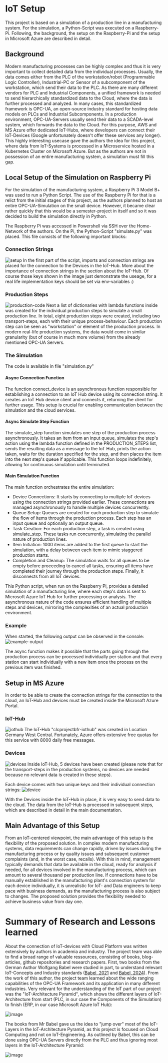 # IoT Setup

This project is based on a simulation of a production line in a manufacturing system. For the simulation, a Python-Script was executed on a Raspberry-Pi.
Following, the background, the setup on the Raspberry-Pi and the setup in Microsoft Azure are described in detail.

## Background
Modern manufacturing processes can be highly complex and thus it is very important to collect detailed data from the individual processes. Usually, the data comes either from the PLC of the workstation/robot (Programmable Logic Controller), Industrial-PC or Sensor of a subcomponent of the workstation, which send their data to the PLC. As there are many different vendors for PLC and Industrial Components, a unified framework is needed to send hierarchically standardized data to the Cloud, where the data is further processed and analyzed. In many cases, this standardized framework is OPC-UA, an open-source industry standard for hosting data models on PLCs and Industrial Subcomponents. In a production environment, OPC-UA-Servers usually send their data to a SCADA-level system, which forwards the data to the Cloud. For this purpose, AWS and MS Azure offer dedicated IoT-Hubs, where developers can connect their IoT-Devices (Google unfortunately doesn't offer these services any longer). This highly interesting usecase gave the authors the idea for this project, where data from IoT-Systems is processed in a Microservice hosted in a Kubernetes Cluster on Microsoft Azure. But as the authors are not in possession of an entire manufacturing system, a simulation must fill this gap.

## Local Setup of the Simulation on Raspberry Pi
For the simulation of the manufacturing system, a Raspberry Pi 3 Model B+ was used to run a Python Script. The use of the Raspberry Pi for that is a relict from the initial stages of this project, as the authors planned to host an entire OPC-UA-Simulation on the small device. However, it became clear rather quickly that this would be a semester-project in itself and so it was decided to build the simulation directly in Python.

The Raspberry Pi was accessed in Powershell via SSH over the Home-Network of the authors. On the Pi, the Python-Script "simulate.py" was placed. This file consists of the following important blocks:

### Connection Strings
![setup](./screenshots/image-1.png)
In the first part of the script, imports and connection strings are placed for the connection to the Devices in the IoT-Hub. More about the importance of connection strings in the section about the IoT-Hub. Of course those keys shown in the image just demonstrate the useage, for a real life implementation keys should be set via env-variables :) 

### Production Steps
![production-code](./screenshots/image-2.png)
Next a list of dictionaries with lambda functions inside was created for the individual production steps to simulate a small production line. In total, eight production steps were created, including two transport-steps, each with their unique process-behaviour. Each production step can be seen as "workstation" or element of the production process. In modern real-life production systems, the data would come in similar granularity (but of course in much more volume) from the already mentioned OPC-UA Servers. 

### The Simulation
The code is available in file "simulation.py"

#### Async Connection Function
The function connect_device is an asynchronous function responsible for establishing a connection to an IoT Hub device using its connection string. It creates an IoT Hub device client and connects it, returning the client for further usage. This setup is crucial for enabling communication between the simulation and the cloud services.

#### Async Simulate Step Function
The simulate_step function simulates one step of the production process asynchronously. It takes an item from an input queue, simulates the step's action using the lambda function defined in the PRODUCTION_STEPS list, sends the resulting data as a message to the IoT Hub, prints the action taken, waits for the duration specified for the step, and then places the item into the next step's queue if applicable. This function loops indefinitely, allowing for continuous simulation until terminated.

#### Main Simulation Function
The main function orchestrates the entire simulation:

* Device Connections: It starts by connecting to multiple IoT devices using the connection strings provided earlier. These connections are managed asynchronously to handle multiple devices concurrently.
* Queue Setup: Queues are created for each production step to simulate the flow of items through the production process. Each step has an input queue and optionally an output queue.
* Task Creation: For each production step, a task is created using simulate_step. These tasks run concurrently, simulating the parallel nature of production lines.
* Item Initiation: 1000 items are added to the first queue to start the simulation, with a delay between each item to mimic staggered production starts.
* Completion and Cleanup: The simulation waits for all queues to be empty before proceeding to cancel all tasks, ensuring all items have completed their journey through the production steps. Finally, it disconnects from all IoT devices.

This Python script, when run on the Raspberry Pi, provides a detailed simulation of a manufacturing line, where each step's data is sent to Microsoft Azure IoT Hub for further processing or analysis. The asynchronous nature of the code ensures efficient handling of multiple steps and devices, mirroring the complexities of an actual production environment.

### Example
When started, the following output can be observed in the console:
![example-output](./screenshots/image-8.png)

The async function makes it possible that the parts going through the production process can be processed individually per station and that every station can start individually with a new item once the process on the previous item was finished.

## Setup in MS Azure
In order to be able to create the connection strings for the connection to the cloud, an IoT-Hub and devices must be created inside the Microsoft Azure Portal.

### IoT-Hub
![iothub](./screenshots/image-5.png)
The IoT-Hub "clcprojectbfr-iothub" was created in Location Germany West Central. Fortunately, Azure offers extensive free quotas for this service with 8000 daily free messages.

### Devices
![devices](./screenshots/image-6.png)
Inside IoT-Hub, 5 devices have been created (please note that for the transport-steps in the production systems, no devices are needed because no relevant data is created in these steps).

Each device comes with two unique keys and their individual connection strings:
![device](./screenshots/image-7.png)

With the Devices inside the IoT-Hub in place, it is very easy to send data to the cloud. The data from the IoT-Hub is processed in subsequent steps, which are described in detail in the main documentation.

## Main Advantage of this Setup
From an IoT-centered viewpoint, the main advantage of this setup is the flexibility of the proposed solution. In complex modern manufacturing systems, data requirements can change rapidly, driven by issues during the manufacturing process or by quality issues and subsequent customer complaints (and, in the worst case, recalls). With this in mind, management typically demands that data be available in the cloud, ready for analysis if needed, for all devices involved in the manufacturing process, which can amount to several thousand per production line. If connections have to be manually established in the manufacturing plant's connection system for each device individually, it is unrealistic for IoT- and Data engineers to keep pace with business demands, as the manufacturing process is also subject to changes. The proposed solution provides the flexibility needed to achieve business value from day one.

# Summary of Research and Lessons learned
About the connection of IoT-devices with Cloud Platform was written extensively by authors in academia and industry. The project team was able to find a broad range of valuable ressources, consisting of books, blog-articles, github repositories and research papers. First, two books from the German Author Wolfgang Babel were studied in part, to understand relevant IoT-Concepts and Industry standards ([Babel, 2021][2] and [Babel, 2024][3]). From the work of this author, the project team learned about the wide ranging capabilities of the OPC-UA Framework and its application in many different industries. Very relevant for the understanding of the IoT part of our project was the "IoT-Architecture Pyramid", which shows the different layers of IoT-Architecture from start (PLC, in our case the Components of the Simulation) to finish (ERP, in our case Microsoft Azure IoT Hub):

![image](https://github.com/user-attachments/assets/4cdbac2f-6790-435a-a8ae-09021bfe891e)

The books from Mr Babel gave us the idea to "jump over" most of the IoT-Layers in the IoT-Architecture Pyramid, as this project is focused on Cloud Computing and not on IoT-Engineering. As outlined by Babel, this can be done using OPC-UA Servers directly from the PLC and thus ignoring most layers in the IoT-Architecture Pyramid:

![image](https://github.com/user-attachments/assets/88dd2db0-1880-49d4-914a-8db08c81ac81)


[1]: https://daniel-krzyczkowski.github.io/Connected-Factory-with-Microsoft-IoT-Solutions/
[2]: https://link.springer.com/book/10.1007/978-3-658-34718-5
[3]: https://link.springer.com/book/10.1007/978-3-658-42987-4

